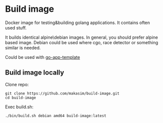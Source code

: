 # Build image 

Docker image for testing&building golang applications. It contains often used stuff.

It builds identical alpine\debian images.
In general, you should prefer alpine based image.
Debian could be used where cgo, race detector or something similar is needed.

Could be used with [go-app-template](https://github.com/makasim/go-app-template)

## Build image locally

Clone repo:
```
git clone https://github.com/makasim/build-image.git
cd build-image
```

Exec build.sh:
```
./bin/build.sh debian amd64 build-image:latest
```